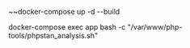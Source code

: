 ~~docker-compose up -d --build

docker-compose exec app bash -c  "/var/www/php-tools/phpstan_analysis.sh"
